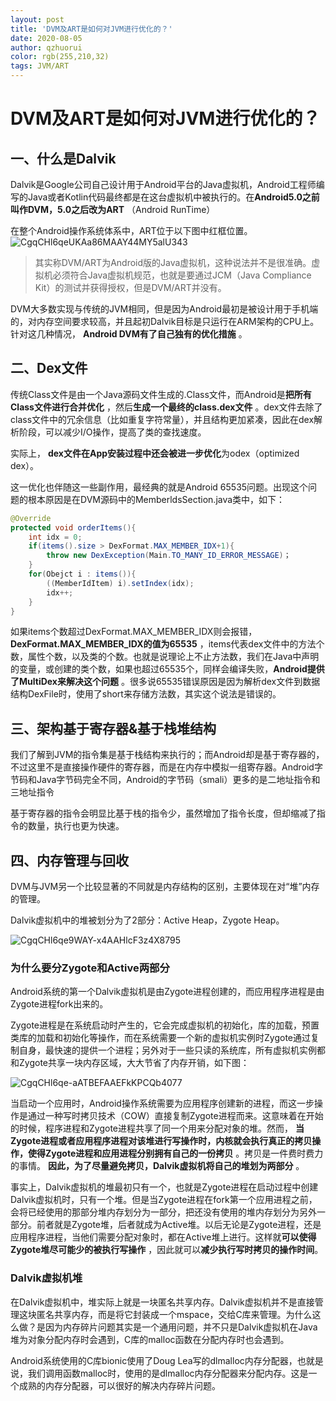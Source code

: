 ```yaml
---
layout: post
title: 'DVM及ART是如何对JVM进行优化的？'
date: 2020-08-05
author: qzhuorui
color: rgb(255,210,32)
tags: JVM/ART
---
```




# DVM及ART是如何对JVM进行优化的？

## 一、什么是Dalvik

Dalvik是Google公司自己设计用于Android平台的Java虚拟机，Android工程师编写的Java或者Kotlin代码最终都是在这台虚拟机中被执行的。在**Android5.0之前叫作DVM，5.0之后改为ART** （Android RunTime）

在整个Android操作系统体系中，ART位于以下图中红框位置。![CgqCHl6qeUKAa86MAAY44MY5alU343](/assets/profile.jpg/CgqCHl6qeUKAa86MAAY44MY5alU343.png)

> 其实称DVM/ART为Android版的Java虚拟机，这种说法并不是很准确。虚拟机必须符合Java虚拟机规范，也就是要通过JCM（Java Compliance Kit）的测试并获得授权，但是DVM/ART并没有。

DVM大多数实现与传统的JVM相同，但是因为Android最初是被设计用于手机端的，对内存空间要求较高，并且起初Dalvik目标是只运行在ARM架构的CPU上。针对这几种情况， **Android DVM有了自己独有的优化措施** 。

## 二、Dex文件

传统Class文件是由一个Java源码文件生成的.Class文件，而Android是**把所有Class文件进行合并优化** ，然后**生成一个最终的class.dex文件** 。dex文件去除了class文件中的冗余信息（比如重复字符常量），并且结构更加紧凑，因此在dex解析阶段，可以减少I/O操作，提高了类的查找速度。

实际上， **dex文件在App安装过程中还会被进一步优化**为odex（optimized dex）。

这一优化也伴随这一些副作用，最经典的就是Android 65535问题。出现这个问题的根本原因是在DVM源码中的MemberldsSection.java类中，如下：

```java
@Override
protected void orderItems(){
    int idx = 0;
    if(items().size > DexFormat.MAX_MEMBER_IDX+1){
        throw new DexException(Main.TO_MANY_ID_ERROR_MESSAGE)；
    }
    for(Obejct i : items()){
        ((MemberIdItem) i).setIndex(idx);
        idx++;
    }
}
```

如果items个数超过DexFormat.MAX_MEMBER_IDX则会报错，**DexFormat.MAX_MEMBER_IDX的值为65535** ，items代表dex文件中的方法个数，属性个数，以及类的个数。也就是说理论上不止方法数，我们在Java中声明的变量，或创建的类个数，如果也超过65535个，同样会编译失败，**Android提供了MultiDex来解决这个问题** 。很多说65535错误原因是因为解析dex文件到数据结构DexFile时，使用了short来存储方法数，其实这个说法是错误的。

## 三、架构基于寄存器&基于栈堆结构

我们了解到JVM的指令集是基于栈结构来执行的；而Android却是基于寄存器的，不过这里不是直接操作硬件的寄存器，而是在内存中模拟一组寄存器。Android字节码和Java字节码完全不同，Android的字节码（smali）更多的是二地址指令和三地址指令

基于寄存器的指令会明显比基于栈的指令少，虽然增加了指令长度，但却缩减了指令的数量，执行也更为快速。

## 四、内存管理与回收

DVM与JVM另一个比较显著的不同就是内存结构的区别，主要体现在对“堆”内存的管理。

Dalvik虚拟机中的堆被划分为了2部分：Active Heap，Zygote Heap。

![CgqCHl6qe9WAY-x4AAHlcF3z4X8795](G:\GitRepository\qzhuorui.github.io\screenshot\CgqCHl6qe9WAY-x4AAHlcF3z4X8795.png)



### 为什么要分Zygote和Active两部分

Android系统的第一个Dalvik虚拟机是由Zygote进程创建的，而应用程序进程是由Zygote进程fork出来的。

Zygote进程是在系统启动时产生的，它会完成虚拟机的初始化，库的加载，预置类库的加载和初始化等操作，而在系统需要一个新的虚拟机实例时Zygote通过复制自身，最快速的提供一个进程；另外对于一些只读的系统库，所有虚拟机实例都和Zygote共享一块内存区域，大大节省了内存开销，如下图：

![CgqCHl6qe-aATBEFAAEFkKPCQb4077](G:\GitRepository\qzhuorui.github.io\screenshot\CgqCHl6qe-aATBEFAAEFkKPCQb4077.png)

当启动一个应用时，Android操作系统需要为应用程序创建新的进程，而这一步操作是通过一种写时拷贝技术（COW）直接复制Zygote进程而来。这意味着在开始的时候，程序进程和Zygote进程共享了同一个用来分配对象的堆。然而， **当Zygote进程或者应用程序进程对该堆进行写操作时，内核就会执行真正的拷贝操作，使得Zygote进程和应用进程分别拥有自己的一份拷贝** 。拷贝是一件费时费力的事情。 **因此，为了尽量避免拷贝，Dalvik虚拟机将自己的堆划为两部分** 。

事实上，Dalvik虚拟机的堆最初只有一个，也就是Zygote进程在启动过程中创建Dalvik虚拟机时，只有一个堆。但是当Zygote进程在fork第一个应用进程之前，会将已经使用的那部分堆内存划分为一部分，把还没有使用的堆内存划分为另外一部分。前者就是Zygote堆，后者就成为Active堆。以后无论是Zygote进程，还是应用程序进程，当他们需要分配对象时，都在Active堆上进行。这样就**可以使得Zygote堆尽可能少的被执行写操作** ，因此就可以**减少执行写时拷贝的操作时间**。

### Dalvik虚拟机堆

在Dalvik虚拟机中，堆实际上就是一块匿名共享内存。Dalvik虚拟机并不是直接管理这块匿名共享内存，而是将它封装成一个mspace，交给C库来管理。为什么这么做？是因为内存碎片问题其实是一个通用问题，并不只是Dalvik虚拟机在Java堆为对象分配内存时会遇到，C库的malloc函数在分配内存时也会遇到。

Android系统使用的C库bionic使用了Doug Lea写的dlmalloc内存分配器，也就是说，我们调用函数malloc时，使用的是dlmalloc内存分配器来分配内存。这是一个成熟的内存分配器，可以很好的解决内存碎片问题。